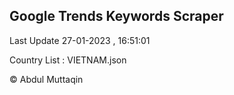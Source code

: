 

## Google Trends Keywords Scraper 
 
Last Update 27-01-2023 , 16:51:01

Country List :
VIETNAM.json



© Abdul Muttaqin 
